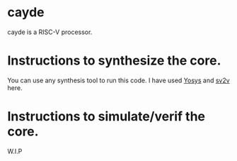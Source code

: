 # cayde
cayde is a RISC-V processor.

# Instructions to synthesize the core.

You can use any synthesis tool to run this code. I have used [Yosys](https://github.com/YosysHQ/yosys) and [sv2v](https://github.com/zachjs/sv2v) here. 

# Instructions to simulate/verif the core.

W.I.P
